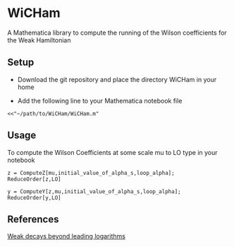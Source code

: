 # WiCHam

A Mathematica library to compute the running of the Wilson coefficients for the
Weak Hamiltonian

## Setup 

 * Download the git repository and place the directory WiCHam in your home

 * Add the following line to your Mathematica notebook file

```
<<"~/path/to/WiCHam/WiCHam.m"
```

## Usage

To compute the Wilson Coefficients at some scale mu to LO type in your notebook

```
z = ComputeZ[mu,initial_value_of_alpha_s,loop_alpha];
ReduceOrder[z,LO]

y = ComputeY[z,mu,initial_value_of_alpha_s,loop_alpha];
ReduceOrder[y,LO]

```

## References

[Weak decays beyond leading logarithms](http://inspirehep.net/record/403867)
